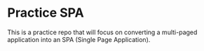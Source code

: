 # Practice SPA

This is a practice repo that will focus on converting a multi-paged application into an SPA (Single Page Application).
